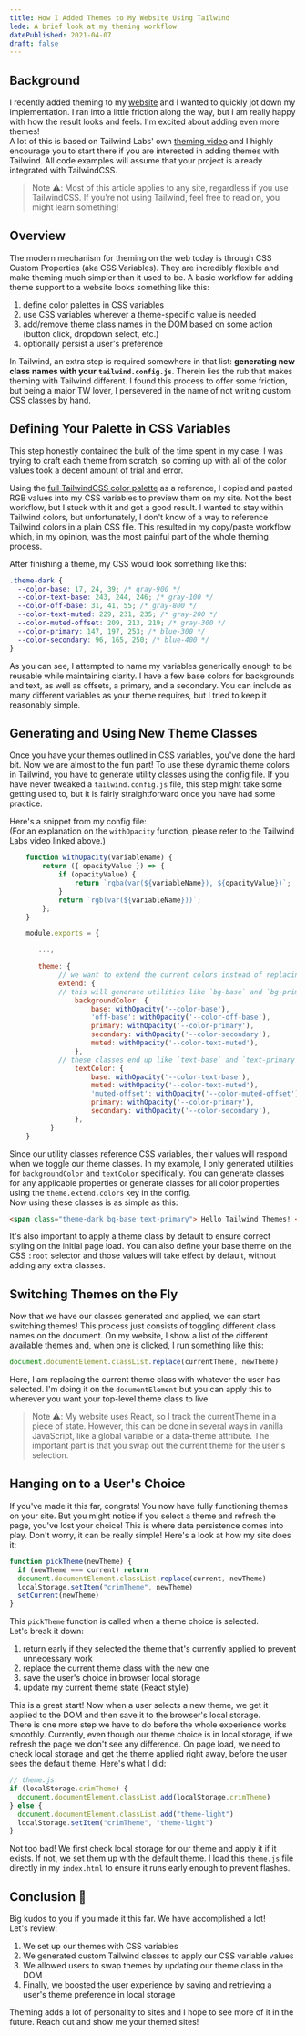 ```yaml
---
title: How I Added Themes to My Website Using Tailwind
lede: A brief look at my theming workflow
datePublished: 2021-04-07
draft: false
---
```


## Background

I recently added theming to my [website](https://austincrim.com/) and I wanted to quickly jot down my implementation. I ran into a little friction along the way, but I am really happy with how the result looks and feels. I'm excited about adding even more themes!\
A lot of this is based on Tailwind Labs' own [theming video](https://www.youtube.com/watch?v=MAtaT8BZEAo) and I highly encourage you to start there if you are interested in adding themes with Tailwind. All code examples will assume that your project is already integrated with TailwindCSS.

> Note ⚠️: Most of this article applies to any site, regardless if you use TailwindCSS. If you're not using Tailwind, feel free to read on, you might learn something!

## Overview

The modern mechanism for theming on the web today is through CSS Custom Properties (aka CSS Variables). They are incredibly flexible and make theming much simpler than it used to be. A basic workflow for adding theme support to a website looks something like this:

1. define color palettes in CSS variables
2. use CSS variables wherever a theme-specific value is needed
3. add/remove theme class names in the DOM based on some action (button click, dropdown select, etc.)
4. optionally persist a user's preference

In Tailwind, an extra step is required somewhere in that list: **generating new class names with your** **`tailwind.config.js`**. Therein lies the rub that makes theming with Tailwind different. I found this process to offer some friction, but being a major TW lover, I persevered in the name of not writing custom CSS classes by hand.

## Defining Your Palette in CSS Variables

This step honestly contained the bulk of the time spent in my case. I was trying to craft each theme from scratch, so coming up with all of the color values took a decent amount of trial and error.

Using the [full TailwindCSS color palette](https://tailwindcss.com/docs/customizing-colors#color-palette-reference) as a reference, I copied and pasted RGB values into my CSS variables to preview them on my site. Not the best workflow, but I stuck with it and got a good result. I wanted to stay within Tailwind colors, but unfortunately, I don't know of a way to reference Tailwind colors in a plain CSS file. This resulted in my copy/paste workflow which, in my opinion, was the most painful part of the whole theming process.

After finishing a theme, my CSS would look something like this:

```css
.theme-dark {
  --color-base: 17, 24, 39; /* gray-900 */
  --color-text-base: 243, 244, 246; /* gray-100 */
  --color-off-base: 31, 41, 55; /* gray-800 */
  --color-text-muted: 229, 231, 235; /* gray-200 */
  --color-muted-offset: 209, 213, 219; /* gray-300 */
  --color-primary: 147, 197, 253; /* blue-300 */
  --color-secondary: 96, 165, 250; /* blue-400 */
}
```

As you can see, I attempted to name my variables generically enough to be reusable while maintaining clarity. I have a few base colors for backgrounds and text, as well as offsets, a primary, and a secondary. You can include as many different variables as your theme requires, but I tried to keep it reasonably simple.

## Generating and Using New Theme Classes

Once you have your themes outlined in CSS variables, you've done the hard bit. Now we are almost to the fun part! To use these dynamic theme colors in Tailwind, you have to generate utility classes using the config file. If you have never tweaked a `tailwind.config.js` file, this step might take some getting used to, but it is fairly straightforward once you have had some practice.

Here's a snippet from my config file:\
(For an explanation on the `withOpacity` function, please refer to the Tailwind Labs video linked above.)

```javascript
    function withOpacity(variableName) {
        return ({ opacityValue }) => {
            if (opacityValue) {
                return `rgba(var(${variableName}), ${opacityValue})`;
            }
            return `rgb(var(${variableName}))`;
        };
    }

    module.exports = {

       ...,

       theme: {
            // we want to extend the current colors instead of replacing them
            extend: {
            // this will generate utilities like `bg-base` and `bg-primary`
                backgroundColor: {
                    base: withOpacity('--color-base'),
                    'off-base': withOpacity('--color-off-base'),
                    primary: withOpacity('--color-primary'),
                    secondary: withOpacity('--color-secondary'),
                    muted: withOpacity('--color-text-muted'),
                },
            // these classes end up like `text-base` and `text-primary`
                textColor: {
                    base: withOpacity('--color-text-base'),
                    muted: withOpacity('--color-text-muted'),
                    'muted-offset': withOpacity('--color-muted-offset'),
                    primary: withOpacity('--color-primary'),
                    secondary: withOpacity('--color-secondary'),
                },
          }
    }
```

Since our utility classes reference CSS variables, their values will respond when we toggle our theme classes. In my example, I only generated utilities for `backgroundColor` and `textColor` specifically. You can generate classes for any applicable properties or generate classes for all color properties using the `theme.extend.colors` key in the config.\
Now using these classes is as simple as this:

```html
<span class="theme-dark bg-base text-primary"> Hello Tailwind Themes! </span>
```

It's also important to apply a theme class by default to ensure correct styling on the initial page load. You can also define your base theme on the CSS `:root` selector and those values will take effect by default, without adding any extra classes.

## Switching Themes on the Fly

Now that we have our classes generated and applied, we can start switching themes! This process just consists of toggling different class names on the document. On my website, I show a list of the different available themes and, when one is clicked, I run something like this:

```javascript
document.documentElement.classList.replace(currentTheme, newTheme)
```

Here, I am replacing the current theme class with whatever the user has selected. I'm doing it on the `documentElement` but you can apply this to wherever you want your top-level theme class to live.

> Note ⚠️: My website uses React, so I track the currentTheme in a piece of state. However, this can be done in several ways in vanilla JavaScript, like a global variable or a data-theme attribute. The important part is that you swap out the current theme for the user's selection.

## Hanging on to a User's Choice

If you've made it this far, congrats! You now have fully functioning themes on your site. But you might notice if you select a theme and refresh the page, you've lost your choice! This is where data persistence comes into play. Don't worry, it can be really simple! Here's a look at how my site does it:

```javascript
function pickTheme(newTheme) {
  if (newTheme === current) return
  document.documentElement.classList.replace(current, newTheme)
  localStorage.setItem("crimTheme", newTheme)
  setCurrent(newTheme)
}
```

This `pickTheme` function is called when a theme choice is selected.\
Let's break it down:

1. return early if they selected the theme that's currently applied to prevent unnecessary work
2. replace the current theme class with the new one
3. save the user's choice in browser local storage
4. update my current theme state (React style)

This is a great start! Now when a user selects a new theme, we get it applied to the DOM and then save it to the browser's local storage.\
There is one more step we have to do before the whole experience works smoothly. Currently, even though our theme choice is in local storage, if we refresh the page we don't see any difference. On page load, we need to check local storage and get the theme applied right away, before the user sees the default theme. Here's what I did:

```javascript
// theme.js
if (localStorage.crimTheme) {
  document.documentElement.classList.add(localStorage.crimTheme)
} else {
  document.documentElement.classList.add("theme-light")
  localStorage.setItem("crimTheme", "theme-light")
}
```

Not too bad! We first check local storage for our theme and apply it if it exists. If not, we set them up with the default theme. I load this `theme.js` file directly in my `index.html` to ensure it runs early enough to prevent flashes.

## Conclusion 🎉

Big kudos to you if you made it this far. We have accomplished a lot!\
Let's review:

1. We set up our themes with CSS variables
2. We generated custom Tailwind classes to apply our CSS variable values
3. We allowed users to swap themes by updating our theme class in the DOM
4. Finally, we boosted the user experience by saving and retrieving a user's theme preference in local storage

Theming adds a lot of personality to sites and I hope to see more of it in the future. Reach out and show me your themed sites!
